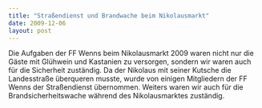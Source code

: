 ```yaml
---
title: "Straßendienst und Brandwache beim Nikolausmarkt"
date: 2009-12-06
layout: post
---
```


Die Aufgaben der FF Wenns beim Nikolausmarkt 2009 waren nicht nur die Gäste mit Glühwein und Kastanien zu versorgen, sondern wir waren auch für die Sicherheit zuständig. Da der Nikolaus mit seiner Kutsche die Landesstraße überqueren musste, wurde von einigen Mitgliedern der FF Wenns der Straßendienst übernommen. Weiters waren wir auch für die Brandsicherheitswache während des Nikolausmarktes zuständig.